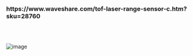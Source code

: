 <h3> https://www.waveshare.com/tof-laser-range-sensor-c.htm?sku=28760</h3>
</br>
</br>


![image](https://github.com/user-attachments/assets/5ae5cd0f-a1af-4b52-b754-55e38b5672eb)

